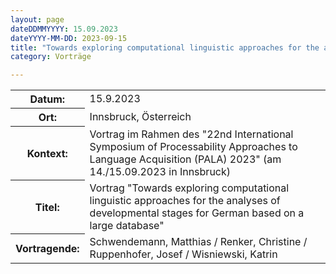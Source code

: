 ```yaml
---
layout: page
dateDDMMYYYY: 15.09.2023
dateYYYY-MM-DD: 2023-09-15
title: "Towards exploring computational linguistic approaches for the analyses of developmental stages for German based on a large database"
category: Vorträge

---
```


<table>
    <tr>
      <th>Datum: </th>
      <td>15.9.2023</td>
    </tr>
    <tr>
      <th>Ort: </th>
      <td>Innsbruck, Österreich</td>
    </tr>
    <tr>
      <th>Kontext: </th>
      <td>Vortrag im Rahmen des "22nd International Symposium of Processability Approaches to Language Acquisition (PALA) 2023" (am 14./15.09.2023 in Innsbruck)</td>
    </tr>
    <tr>
      <th>Titel: </th>
      <td>Vortrag "Towards exploring computational linguistic approaches for the analyses of developmental stages for German based on a large database"</td>
    </tr>
    <tr>
      <th>Vortragende: </th>
      <td>Schwendemann, Matthias / Renker, Christine / Ruppenhofer, Josef / Wisniewski, Katrin</td>
    </tr>
</table>